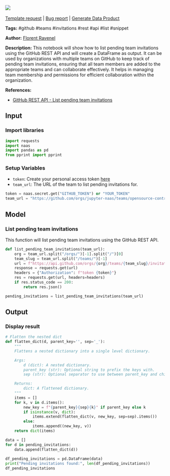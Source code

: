 <a href="https://app.naas.ai/user-redirect/naas/downloader?url=https://raw.githubusercontent.com/jupyter-naas/awesome-notebooks/master/GitHub/GitHub_List_pending_team_invitations.ipynb" target="_parent"><img src="https://naasai-public.s3.eu-west-3.amazonaws.com/Open_in_Naas_Lab.svg"/></a><br><br><a href="https://github.com/jupyter-naas/awesome-notebooks/issues/new?assignees=&labels=&template=template-request.md&title=Tool+-+Action+of+the+notebook+">Template request</a> | <a href="https://github.com/jupyter-naas/awesome-notebooks/issues/new?assignees=&labels=bug&template=bug_report.md&title=GitHub+-+List+pending+team+invitations:+Error+short+description">Bug report</a> | <a href="https://app.naas.ai/user-redirect/naas/downloader?url=https://raw.githubusercontent.com/jupyter-naas/awesome-notebooks/master/Naas/Naas_Start_data_product.ipynb" target="_parent">Generate Data Product</a>

**Tags:** #github #teams #invitations #rest #api #list #snippet

**Author:** [Florent Ravenel](http://linkedin.com/in/florent-ravenel)

**Description:** This notebook will show how to list pending team invitations using the GitHub REST API and will create a DataFrame as output. It can be used by organizations with multiple teams on GitHub to keep track of pending team invitations, ensuring that all team members are added to the appropriate teams and can collaborate effectively. It helps in managing team membership and permissions for efficient collaboration within the organization.

**References:**
- [GitHub REST API - List pending team invitations](https://docs.github.com/fr/rest/teams/members?apiVersion=2022-11-28#list-pending-team-invitations)

## Input

### Import libraries


```python
import requests
import naas
import pandas as pd
from pprint import pprint
```

### Setup Variables
- `token`: Create your personal access token [here](https://github.com/settings/tokens)
- `team_url`: The URL of the team to list pending invitations for.


```python
token = naas.secret.get("GITHUB_TOKEN") or "YOUR_TOKEN"
team_url = "https://github.com/orgs/jupyter-naas/teams/opensource-contributors"
```

## Model

### List pending team invitations
This function will list pending team invitations using the GitHub REST API.


```python
def list_pending_team_invitations(team_url):
    org = team_url.split("/orgs/")[-1].split("/")[0]
    team_slug = team_url.split("/teams/")[-1]
    url = f"https://api.github.com/orgs/{org}/teams/{team_slug}/invitations"
    response = requests.get(url)
    headers = {"Authorization": f"token {token}"}
    res = requests.get(url, headers=headers)
    if res.status_code == 200:
        return res.json()

pending_invitations = list_pending_team_invitations(team_url)
```

## Output

### Display result


```python
# Flatten the nested dict
def flatten_dict(d, parent_key='', sep='_'):
    """
    Flattens a nested dictionary into a single level dictionary.

    Args:
        d (dict): A nested dictionary.
        parent_key (str): Optional string to prefix the keys with.
        sep (str): Optional separator to use between parent_key and child_key.

    Returns:
        dict: A flattened dictionary.
    """
    items = []
    for k, v in d.items():
        new_key = f"{parent_key}{sep}{k}" if parent_key else k
        if isinstance(v, dict):
            items.extend(flatten_dict(v, new_key, sep=sep).items())
        else:
            items.append((new_key, v))
    return dict(items)

data = []
for d in pending_invitations:
    data.append(flatten_dict(d))
    
df_pending_invitations = pd.DataFrame(data)
print("Pending invitations found:", len(df_pending_invitations))
df_pending_invitations
```

 
